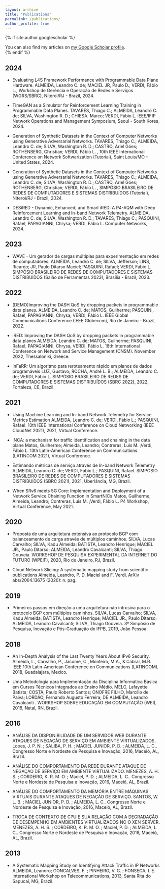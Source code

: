 ```yaml
---
layout: archive
title: "Publications"
permalink: /publications/
author_profile: true
---
```


{% if site.author.googlescholar %}
  <div class="wordwrap">You can also find my articles on <a href="{{site.author.googlescholar}}">my Google Scholar profile</a>.</div>
{% endif %}

2024
------

- Evaluating L4S Framework Performance with Programmable Data Plane Hardware. ALMEIDA, Leandro C. de; MACIEL JR, Paulo D.; VERDI, Fábio L., Workshop de Gerência e Operação de Redes e Serviços (WGRS/SBRC), Niteroi/RJ - Brazil, 2024.

- TimeGAN as a Simulator for Reinforcement Learning Training in Programmable Data Planes. TAVARES, Thiago C.; ALMEIDA, Leandro C. de; SILVA, Washington R. D.; CHIESA, Marco; VERDI, Fábio L. IEEE/IFIP Network Operations and Management Symposium, Seoul - South Korea, 2024.

- Generation of Synthetic Datasets in the Context of Computer Networks using Generative Adversarial Networks. TAVARES, Thiago C.; ALMEIDA, Leandro C. de; SILVA, Washington R. D.; CASTRO, Ariel Góes; ROTHENBERG, Christian; VERDI, Fábio L. , 10th IEEE International Conference on Network Softwarization (Tutorial), Saint Louis/MO - United States, 2024.

- Generation of Synthetic Datasets in the Context of Computer Networks using Generative Adversarial Networks. TAVARES, Thiago C.; ALMEIDA, Leandro C. de; SILVA, Washington R. D.; CASTRO, Ariel Góes; ROTHENBERG, Christian; VERDI, Fábio L. , SIMPÓSIO BRASILEIRO DE REDES DE COMPUTADORES E SISTEMAS DISTRIBUÍDOS (Tutorial), Niteroi/RJ - Brazil, 2024.

- DESiRED - Dynamic, Enhanced, and Smart iRED: A P4-AQM with Deep Reinforcement Learning and In-band Network Telemetry. ALMEIDA, Leandro C. de; SILVA, Washington R. D.; TAVARES, Thiago C.; PASQUINI, Rafael; PAPAGIANNI, Chrysa; VERDI, Fábio L. Computer Networks, 2024.


2023
------

- WAVE - Um gerador de cargas múltiplas para experimentação em redes de computadores. ALMEIDA, Leandro C. de; SILVA, Jefferson; LINS, Ricardo; JR, Paulo Ditarso Maciel; PASQUINI, Rafael; VERDI, Fábio L. SIMPÓSIO BRASILEIRO DE REDES DE COMPUTADORES E SISTEMAS DISTRIBUÍDOS (Salão de Ferramentas 2023), Brasília - Brazil, 2023. 


2022
------

- (DEMO)Improving the DASH QoS by dropping packets in programmable data planes. ALMEIDA, Leandro C. de; MATOS, Guilherme; PASQUINI, Rafael; PAPAGIANNI, Chrysa, VERDI, Fábio L. IEEE Global Communications Conference (IEEE Globecom), Rio de Janeiro - Brazil, 2022.

- iRED: Improving the DASH QoS by dropping packets in programmable data planes ALMEIDA, Leandro C. de; MATOS, Guilherme; PASQUINI, Rafael; PAPAGIANNI, Chrysa, VERDI, Fábio L. 18th International Conference on Network and Service Management (CNSM). November 2022, Thessaloniki, Greece.

- InFaRR: Um algoritmo para reroteamento rápido em planos de dados programáveis LUZ, Gustavo; ROCHA, André L. B.; ALMEIDA, Leandro C. de; VERDI, Fábio L. SIMPÓSIO BRASILEIRO DE REDES DE COMPUTADORES E SISTEMAS DISTRIBUÍDOS (SBRC 2022), 2022, Fortaleza, CE, Brazil.

2021
------

- Using Machine Learning and In-band Network Telemetry for Service Metrics Estimation ALMEIDA, Leandro C. de; VERDI, Fábio L.; PASQUINI, Rafael. 10th IEEE International Conference on Cloud Networking (IEEE CloudNet 2021), 2021, Virtual Conference.

- INCA: a mechanism for traffic identification and chaining in the data plane Matos, Guilherme; Almeida, Leandro; Contreras, Luis M. ;Verdi, Fábio L. 13th Latin-American Conference on Communications (LATINCOM 2021), Virtual Conference.

- Estimando métricas de serviço através de In-band Network Telemetry ALMEIDA, Leandro C. de; VERDI, Fábio L.; PASQUINI, Rafael. SIMPÓSIO BRASILEIRO DE REDES DE COMPUTADORES E SISTEMAS DISTRIBUÍDOS (SBRC 2021), 2021, Uberlândia, MG, Brazil.

- When SRv6 meets 5G Core: Implementation and Deployment of a Network Service Chaining Function in SmartNICs Matos, Guilherme; Almeida, Leandro; Contreras, Luis M. ;Verdi, Fábio L. P4 Workshop, Virtual Conference, May 2021.

2020
------

- Proposta de uma arquitetura extensiva ao protocolo BGP com balanceamento de carga através de múltiplos caminhos. SILVA, Lucas Carvalho; SILVA, Kadu Almeida; BATISTA, Leandro Henrique; MACIEL JR., Paulo Ditarso; ALMEIDA, Leandro Cavalcanti; SILVA, Thiago Gouveia. WORKSHOP DE PESQUISA EXPERIMENTAL DA INTERNET DO FUTURO (WPEIF), 2020, Rio de Janeiro, RJ, Brazil.

- Cloud Network Slicing: A systematic mapping study from scientific publications Almeida, Leandro, P. D. Maciel and F. Verdi. ArXiv abs/2004.13675 (2020): n. pag.

2019
------

- Primeiros passos em direção a uma arquitetura não intrusiva para o protocolo BGP com múltiplos caminhos. SILVA, Lucas Carvalho; SILVA, Kadu Almeida; BATISTA, Leandro Henrique; MACIEL JR., Paulo Ditarso; ALMEIDA, Leandro Cavalcanti; SILVA, Thiago Gouveia. 3º Simpósio de Pesquisa, Inovação e Pós-Graduação do IFPB, 2019, João Pessoa.

2018
------

- An In-Depth Analysis of the Last Twenty Years About IPv6 Security. Almeida, L., Carvalho, P., Jacome, C., Monteiro, M.A., & Cabral, M.R. IEEE 10th Latin-American Conference on Communications (LATINCOM), 2018, Guadalajara, Mexico.

- Uma Metodologia para Implementação da Disciplina Informática Básica em Cursos Técnicos Integrados ao Ensino Médio. MELO, Lafayette Batista; COSTA, Paulo Roberto Santos; ONOFRE FILHO, Marcílio de Paiva; LORDÃO, Fernando Augusto Ferreira; DE ALMEIDA, Leandro Cavalcanti . WORKSHOP SOBRE EDUCAÇÃO EM COMPUTAÇÃO (WEI), 2018, Natal, RN, Brazil.

2016
------

- ANÁLISE DA DISPONIBILIDADE DE UM SERVIDOR WEB DURANTE ATAQUES DE NEGAÇÃO DE SERVIÇO EM AMBIENTE VIRTUALIZADOS. Lopes, J. P. N. ; SALIBA, P. H. ; MACIEL JUNIOR, P. D. ; ALMEIDA, L. C.. Congresso Norte e Nordeste de Pesquisa e Inovação, 2016, Maceió, AL, Brazil.

- ANÁLISE DO COMPORTAMENTO DA REDE DURANTE ATAQUE DE NEGAÇÃO DE SERVIÇO EM AMBIENTE VIRTUALIZADO. MENEZES, A. H. S. ; CORDEIRO, K. R. M. O. ; Maciel, P. D. ; ALMEIDA, L. C.. Congresso Norte e Nordeste de Pesquisa e Inovação, 2016, Maceió, AL, Brazil.

- ANÁLISE DO COMPORTAMENTO DA MEMÓRIA ENTRE MÁQUINAS VIRTUAIS DURANTE ATAQUES DE NEGAÇÃO DE SERVIÇO. SANTOS, W. L. B. ; MACIEL JUNIOR, P. D. ; ALMEIDA, L. C.. Congresso Norte e Nordeste de Pesquisa e Inovação, 2016, Maceió, AL, Brazil.

- TROCA DE CONTEXTO DE CPU E SUA RELAÇÃO COM A DEGRADAÇÃO DE DESEMPENHO EM AMBIENTES VIRTUALIZADOS NO O XEN SERVER. MENEZES, A. H. S. ; CORDEIRO, K. R. M. O. ; Maciel, P. D. ; ALMEIDA, L. C.. Congresso Norte e Nordeste de Pesquisa e Inovação, 2016, Maceió, AL, Brazil.

2013
------

- A Systematic Mapping Study on Identifying Attack Traffic in IP Networks ALMEIDA, Leandro; GONCALVES, F. ; PINHEIRO, V. G. ; FONSECA, I. E. International Workshop on Telecommunications, 2013, Santa Rita do Sapucaí, MG, Brazil.